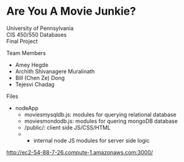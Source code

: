 # Are You A Movie Junkie?

University of Pennsylvania  
CIS 450/550 Databases  
Final Project  
  
Team Members  
-  Amey Hegde  
-  Archith Shivanagere Muralinath  
-  Bill (Chen Ze) Dong  
-  Tejesvi Chadag  
  
Files  
  - nodeApp  
      - moviesmysqldb.js: modules for querying relational database  
      - moviesmondodb.js: modules for quering mongoDB database  
      - /public/: client side JS/CSS/HTML  
      - * internal node JS modules for server side logic  
  
http://ec2-54-88-7-26.compute-1.amazonaws.com:3000/
